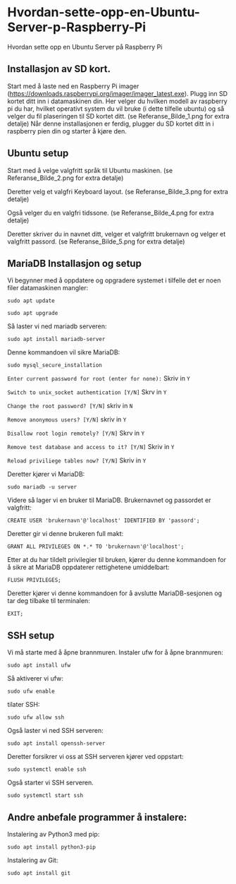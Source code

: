# Hvordan-sette-opp-en-Ubuntu-Server-p-Raspberry-Pi
Hvordan sette opp en Ubuntu Server på Raspberry Pi

## Installasjon av SD kort.
Start med å laste ned en Raspberry Pi imager (https://downloads.raspberrypi.org/imager/imager_latest.exe). Plugg inn SD kortet ditt inn i datamaskinen din.
Her velger du hvilken modell av raspberry pi du har, hvilket operativt system du vil bruke (i dette tilfelle ubuntu) og så velger du fil plaseringen til SD kortet ditt. (se Referanse_Bilde_1.png for extra detalje)
Når denne installasjonen er ferdig, plugger du SD kortet ditt in i raspberry pien din og starter å kjøre den.

## Ubuntu setup
Start med å velge valgfritt språk til Ubuntu maskinen. (se Referanse_Bilde_2.png for extra detalje)

Deretter velg et valgfri Keyboard layout. (se Referanse_Bilde_3.png for extra detalje)

Også velger du en valgfri tidssone. (se Referanse_Bilde_4.png for extra detalje)

Deretter skriver du in navnet ditt, velger et valgfritt brukernavn og velger et valgfritt passord. (se Referanse_Bilde_5.png for extra detalje)

## MariaDB Installasjon og setup
Vi begynner med å oppdatere og opgradere systemet i tilfelle det er noen filer datamaskinen mangler:
```system
sudo apt update
```
```system
sudo apt upgrade
```

Så laster vi ned mariadb serveren:
```system
sudo apt install mariadb-server
```
Denne kommandoen vil sikre MariaDB:
```system
sudo mysql_secure_installation
```
```Enter current password for root (enter for none):```
Skriv in ```Y```

```Switch to unix_socket authentication [Y/N]```
Skrv in ```Y```

```Change the root password? [Y/N]```
skriv in ```N```

```Remove anonymous users? [Y/N]```
skriv in ```Y```

```Disallow root login remotely? [Y/N]```
Skrv in ```Y```

```Remove test database and access to it? [Y/N]```
Skriv in ```Y```

```Reload priviliege tables now? [Y/N]```
Skriv in ```Y```



Deretter kjører vi MariaDB:
```system
sudo mariadb -u server
```
Videre så lager vi en bruker til MariaDB. Brukernavnet og passordet er valgfritt:
```system
CREATE USER 'brukernavn'@'localhost' IDENTIFIED BY 'passord';
```
Deretter gir vi denne brukeren full makt:
```system
GRANT ALL PRIVILEGES ON *.* TO 'brukernavn'@'localhost';
```
Etter at du har tildelt privilegier til bruken, kjører du denne kommandoen for å sikre at MariaDB oppdaterer rettighetene umiddelbart:
```system
FLUSH PRIVILEGES;
```
Deretter kjører vi denne kommandoen for å avslutte MariaDB-sesjonen og tar deg tilbake til terminalen:
```system
EXIT;
```

## SSH setup

Vi må starte med å åpne brannmuren.
Instaler ufw for å åpne brannmuren:
```system
sudo apt install ufw
```
Så aktiverer vi ufw:
```system
sudo ufw enable
```
tilater SSH:
```system
sudo ufw allow ssh
```
Også laster vi ned SSH serveren:
```system
sudo apt install openssh-server
```
Deretter forsikrer vi oss at SSH serveren kjører ved oppstart:
```system
sudo systemctl enable ssh
```
Også starter vi SSH serveren.
```system
sudo systemctl start ssh
```



## Andre anbefale programmer å instalere:

Instalering av Python3 med pip:
```system
sudo apt install python3-pip
```
Instalering av Git:
```system
sudo apt install git
```

